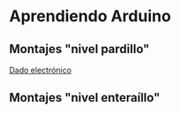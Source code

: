 # Aprendiendo Arduino

## Montajes "nivel pardillo"

[Dado electrónico](dado_electrónico.md)

## Montajes "nivel enteraíllo"

